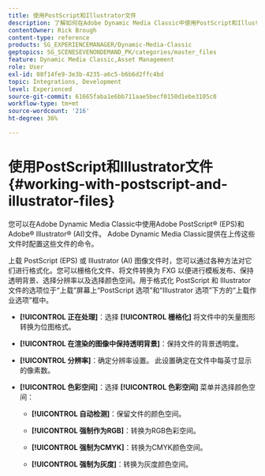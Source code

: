 ```yaml
---
title: 使用PostScript和Illustrator文件
description: 了解如何在Adobe Dynamic Media Classic中使用PostScript和Illustrator文件。
contentOwner: Rick Brough
content-type: reference
products: SG_EXPERIENCEMANAGER/Dynamic-Media-Classic
geptopics: SG_SCENESEVENONDEMAND_PK/categories/master_files
feature: Dynamic Media Classic,Asset Management
role: User
exl-id: 08f14fe9-3e3b-4235-a6c5-b6b6d2ffc4bd
topic: Integrations, Development
level: Experienced
source-git-commit: 61665faba1e6bb711aae5becf0150d1ebe3105c0
workflow-type: tm+mt
source-wordcount: '216'
ht-degree: 36%

---
```


# 使用PostScript和Illustrator文件{#working-with-postscript-and-illustrator-files}

您可以在Adobe Dynamic Media Classic中使用Adobe PostScript® (EPS)和Adobe® Illustrator® (AI)文件。 Adobe Dynamic Media Classic提供在上传这些文件时配置这些文件的命令。

上载 PostScript (EPS) 或 Illustrator (AI) 图像文件时，您可以通过各种方法对它们进行格式化。您可以栅格化文件、将文件转换为 FXG 以便进行模板发布、保持透明背景、选择分辨率以及选择颜色空间。用于格式化 PostScript 和 Illustrator 文件的选项位于“上载”屏幕上“PostScript 选项”和“Illustrator 选项”下方的“上载作业选项”框中。

* **[!UICONTROL 正在处理]**：选择 **[!UICONTROL 栅格化]** 将文件中的矢量图形转换为位图格式。

* **[!UICONTROL 在渲染的图像中保持透明背景]**：保持文件的背景透明度。

* **[!UICONTROL 分辨率]**：确定分辨率设置。 此设置确定在文件中每英寸显示的像素数。

* **[!UICONTROL 色彩空间]**：选择 **[!UICONTROL 色彩空间]** 菜单并选择颜色空间：

   * **[!UICONTROL 自动检测]**：保留文件的颜色空间。

   * **[!UICONTROL 强制作为RGB]**：转换为RGB色彩空间。

   * **[!UICONTROL 强制为CMYK]**：转换为CMYK颜色空间。

   * **[!UICONTROL 强制为灰度]**：转换为灰度颜色空间。
